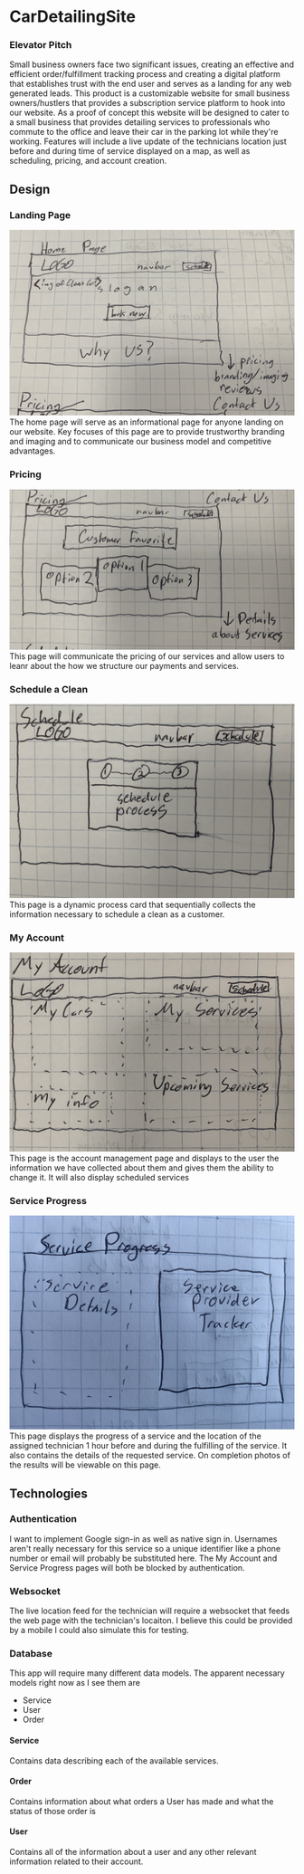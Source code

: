 # CarDetailingSite
### Elevator Pitch
Small business owners face two significant issues, creating an effective and efficient 
order/fulfillment tracking process and creating a digital platform that establishes trust with the
end user and serves as a landing for any web generated leads. This product is a customizable website
for small business owners/hustlers that provides a subscription service platform to hook into our
website. As a proof of concept this website will be designed to cater to a small business that 
provides detailing services to professionals who commute to the office and leave their car in the
parking lot while they're working. Features will include a live update of the technicians location
just before and during time of service displayed on a map, as well as scheduling, pricing, and 
account creation.

## Design
### Landing Page
![Landing Page](resources/readme/HomePage_mock.jpeg)
The home page will serve as an informational page for anyone landing on our website.
Key focuses of this page are to provide trustworthy branding and imaging and to communicate
our business model and competitive advantages.

### Pricing
![Pricing Page](resources/readme/PricingPage_mock.jpeg)
This page will communicate the pricing of our services and allow users to leanr about the
how we structure our payments and services.

### Schedule a Clean
![Schedule Page](resources/readme/SchedulePage_mock.jpeg)
This page is a dynamic process card that sequentially collects the information necessary to 
schedule a clean as a customer.

### My Account
![Account Page](resources/readme/AccountPage_mock.jpeg)
This page is the account management page and displays to the user the information we have
collected about them and gives them the ability to change it. It will also display scheduled
services

### Service Progress
![Service Progress Page](resources/readme/ServiceProgressPage_mock.jpeg)
This page displays the progress of a service and the location of the assigned technician 1 hour
before and during the fulfilling of the service. It also contains the details of the requested
service. On completion photos of the results will be viewable on this page.

## Technologies
### Authentication
I want to implement Google sign-in as well as native sign in. Usernames aren't really necessary
for this service so a unique identifier like a phone number or email will probably be substituted
here. The My Account and Service Progress pages will both be blocked by authentication.

### Websocket
The live location feed for the technician will require a websocket that feeds the web page with 
the technician's locaiton. I believe this could be provided by a mobile I could also simulate this
for testing.

### Database
This app will require many different data models. The apparent necessary models right now as
I see them are
* Service
* User
* Order

#### Service
Contains data describing each of the available services.

#### Order
Contains information about what orders a User has made and what the status of those order is

#### User
Contains all of the information about a user and any other relevant information related to their
account.